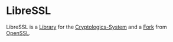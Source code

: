 # LibreSSL

LibreSSL is a [Library](250000016.md) for the [Cryptologics-System](13300001.md) and a [Fork](404.md) from [OpenSSL](2000206.md). 